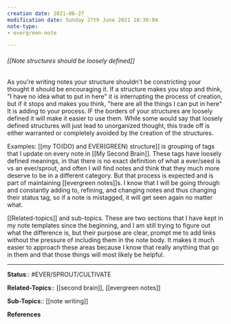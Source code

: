 ```yaml
---
creation date: 2021-06-27
modification date: Sunday 27th June 2021 18:30:04
note-type: 
- evergreen-note

---
```


###### [[Note structures should be loosely defined]]

As you're writing notes your structure shouldn't be constricting your thought it should be encouraging it. If a structure makes you stop and think, "I have no idea what to put in here" it is interrupting the process of creation, but if it stops and makes you think, "here are all the things I can put in here" It is adding to your process. IF the borders of your structures are loosely defined it will make it easier to use them. While some would say that loosely defined structures will just lead to unorganized thought, this trade off is either warranted or completely avoided by the creation of the structures.

Examples:
[[my TO(DO) and EVER(GREEN) structure]] is grouping of tags that I update on every note in [[My Second Brain]]. These tags have loosely defined meanings, in that there is no exact definition of what a ever/seed is vs an ever/sprout, and often I will find notes and think that they much more deserve to be in a different category. But that process is expected and is part of maintaining [[evergreen notes]]s. I know that I will be going through and constantly adding to, refining, and changing notes and thus changing their status tag, so if a note is mistagged, it will get seen again no matter what.

[[Related-topics]] and sub-topics. These are two sections that I have kept in my note templates since the beginning, and I am still trying to figure out what the difference is, but their purpose are clear, prompt me to add links without the pressure of including them in the note body. It makes it much easier to approach these areas because I know that really anything that go in them and that those things will most likely be helpful.

---

**Status**:: #EVER/SPROUT/CULTIVATE   

**Related-Topics**:: [[second brain]], [[evergreen notes]]
	
**Sub-Topics**:: [[note writing]]
	
**References**